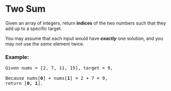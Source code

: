 # Two Sum

Given an array of integers, return <b>indices</b> of the two numbers such that they add up to a specific target.

You may assume that each input would have <em><b>exactly</b></em> one solution, and you may not use the <em>same</em> element twice.

### Example:
<pre>
Given nums = [2, 7, 11, 15], target = 9,

Because nums[<b>0</b>] + nums[<b>1</b>] = 2 + 7 = 9,
return [<b>0, 1</b>].
</pre>
